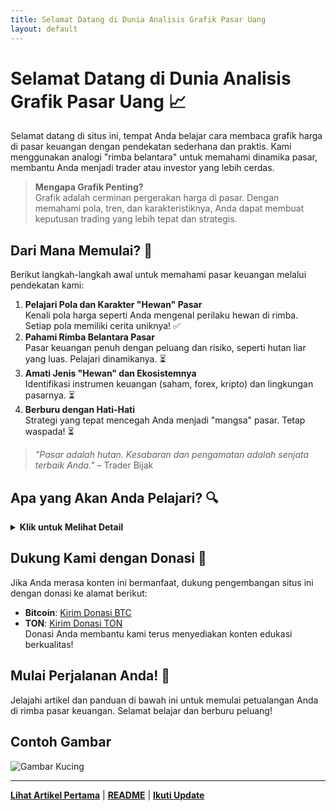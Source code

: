 ```yaml
---
title: Selamat Datang di Dunia Analisis Grafik Pasar Uang
layout: default
---
```


# Selamat Datang di Dunia Analisis Grafik Pasar Uang 📈

Selamat datang di situs ini, tempat Anda belajar cara membaca grafik harga di pasar keuangan dengan pendekatan sederhana dan praktis. Kami menggunakan analogi "rimba belantara" untuk memahami dinamika pasar, membantu Anda menjadi trader atau investor yang lebih cerdas.

> **Mengapa Grafik Penting?**  
> Grafik adalah cerminan pergerakan harga di pasar. Dengan memahami pola, tren, dan karakteristiknya, Anda dapat membuat keputusan trading yang lebih tepat dan strategis.

## Dari Mana Memulai? 🚀
Berikut langkah-langkah awal untuk memahami pasar keuangan melalui pendekatan kami:
1. **Pelajari Pola dan Karakter "Hewan" Pasar**  
   Kenali pola harga seperti Anda mengenal perilaku hewan di rimba. Setiap pola memiliki cerita uniknya! ✅  
2. **Pahami Rimba Belantara Pasar**  
   Pasar keuangan penuh dengan peluang dan risiko, seperti hutan liar yang luas. Pelajari dinamikanya. ⏳  
3. **Amati Jenis "Hewan" dan Ekosistemnya**  
   Identifikasi instrumen keuangan (saham, forex, kripto) dan lingkungan pasarnya. ⏳  
4. **Berburu dengan Hati-Hati**  
   Strategi yang tepat mencegah Anda menjadi "mangsa" pasar. Tetap waspada! ⏳  

> *"Pasar adalah hutan. Kesabaran dan pengamatan adalah senjata terbaik Anda."* – Trader Bijak

## Apa yang Akan Anda Pelajari? 🔍
<details>
  <summary><strong>Klik untuk Melihat Detail</strong></summary>
  <p>Di situs ini, Anda akan mempelajari:</p>
  <ul>
    <li><strong>Pola Harga</strong>: Cara mengenali pola grafik seperti "hewan digital" di pasar.</li>
    <li><strong>Alat Analisis</strong>: Teknik dan indikator untuk membantu "berburu" peluang.</li>
    <li><strong>Strategi Trading</strong>: Pendekatan praktis untuk membuat keputusan cerdas.</li>
  </ul>
  <p><em>"Kesabaran adalah kunci. Pasar akan menguji Anda, tapi pengamatan akan menyelamatkan Anda."</em></p>
</details>

## Dukung Kami dengan Donasi 🙌
Jika Anda merasa konten ini bermanfaat, dukung pengembangan situs ini dengan donasi ke alamat berikut:  
- **Bitcoin**: <a href="https://mempool.space/address/1BitcoinX1PpTdriS5pNUh7RSD3eggp6HK" target="_blank">Kirim Donasi BTC</a>  
- **TON**: <a href="https://tonscan.org/address/UQAleoed649QywoLVz3JUxaeyyGXm10MYOOQ2XKBMCEHTRwW" target="_blank">Kirim Donasi TON</a>  
Donasi Anda membantu kami terus menyediakan konten edukasi berkualitas!

## Mulai Perjalanan Anda! 🌟
Jelajahi artikel dan panduan di bawah ini untuk memulai petualangan Anda di rimba pasar keuangan. Selamat belajar dan berburu peluang!

## Contoh Gambar
![Gambar Kucing](https://uqaleo.github.io/lilin2.jpeg)

---

**[Lihat Artikel Pertama](#)** | **[README](https://kopiyu.github.io/README)** | **[Ikuti Update](https://kopiyu.github.io/uqaleo)**
